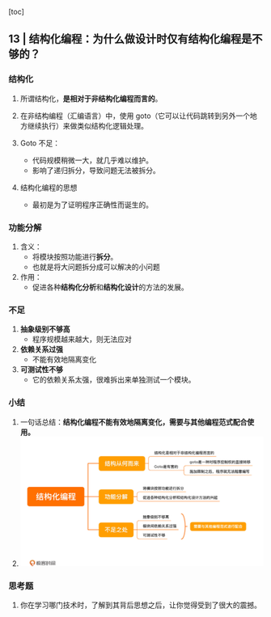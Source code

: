 [toc]

## 13 | 结构化编程：为什么做设计时仅有结构化编程是不够的？

### 结构化

1.  所谓结构化，**是相对于非结构化编程而言的**。
2.  在非结构编程（汇编语言）中，使用 goto（它可以让代码跳转到另外一个地方继续执行）来做类似结构化逻辑处理。

3.  Goto 不足：
    -   代码规模稍微一大，就几乎难以维护。
    -   影响了递归拆分，导致问题无法被拆分。
4.  结构化编程的思想
    -   最初是为了证明程序正确性而诞生的。

### 功能分解

1.  含义：
    -   将模块按照功能进行**拆分**。
    -   也就是将大问题拆分成可以解决的小问题
2.  作用：
    -   促进各种**结构化分析**和**结构化设计**的方法的发展。

### 不足

1.  **抽象级别不够高**
    -   程序规模越来越大，则无法应对
2.  **依赖关系过强**
    -   不能有效地隔离变化
3.  **可测试性不够**
    -   它的依赖关系太强，很难拆出来单独测试一个模块。

### 小结

1.  一句话总结：**结构化编程不能有效地隔离变化，需要与其他编程范式配合使用。**
2.  ![img](imgs/ef37ed4401ccba4237e49e18747dc40c.jpg)

### 思考题

1.  你在学习哪门技术时，了解到其背后思想之后，让你觉得受到了很大的震撼。




